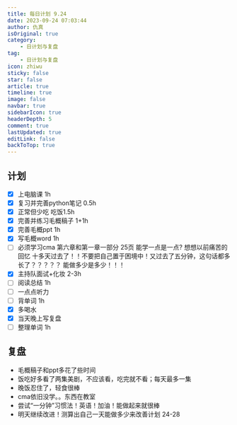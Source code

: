 ```yaml
---
title: 每日计划 9.24
date: 2023-09-24 07:03:44
author: 仇真
isOriginal: true
category: 
    - 日计划与复盘
tag:
    - 日计划与复盘
icon: zhiwu
sticky: false
star: false
article: true
timeline: true
image: false
navbar: true
sidebarIcon: true
headerDepth: 5
comment: true
lastUpdated: true
editLink: false
backToTop: true
---
```


## 计划

- [x] 上电脑课 1h
- [x] 复习并完善python笔记 0.5h
- [x] 正常但少吃 吃饭1.5h
- [x] 完善并练习毛概稿子 1+1h
- [x] 完善毛概ppt 1h
- [x] 写毛概word 1h
- [ ] 必须学习cma 第六章和第一章一部分 25页 能学一点是一点?   想想以前痛苦的回忆  十多天过去了！！不要把自己置于困境中！又过去了五分钟，这句话都多长了？？？？？ 能做多少是多少！！！
- [x] 主持队面试+化妆 2-3h
- [ ] 阅读总结 1h
- [ ] 一点点听力
- [ ] 背单词 1h
- [x] 多喝水
- [x] 当天晚上写复盘
- [ ] 整理单词 1h

## 复盘

- 毛概稿子和ppt多花了些时间
- 饭吃好多看了两集美剧，不应该看，吃完就不看；每天最多一集
- 晚饭忍住了，轻食很棒
- cma依旧没学。。东西在教室
- 尝试“一分钟”习惯法！英语！加油！能做起来就很棒
- 明天继续改进！测算出自己一天能做多少来改善计划 24-28
